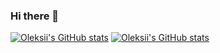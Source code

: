 ### Hi there 👋

[![Oleksii's GitHub stats](https://github-readme-stats.vercel.app/api?username=akhromets&include_all_commits=true&theme=dracula&hide_border=false)](https://github.com/akhromets)
[![Oleksii's GitHub stats](https://github-readme-stats.vercel.app/api/top-langs/?username=akhromets&layout=compact&theme=dracula&hide_border=false)](https://github.com/akhromets)


<!--
**akhromets/akhromets** is a ✨ _special_ ✨ repository because its `README.md` (this file) appears on your GitHub profile.

Here are some ideas to get you started:

- 🔭 I’m currently working on ...
- 🌱 I’m currently learning ...
- 👯 I’m looking to collaborate on ...
- 🤔 I’m looking for help with ...
- 💬 Ask me about ...
- 📫 How to reach me: ...
- 😄 Pronouns: ...
- ⚡ Fun fact: ...
-->
